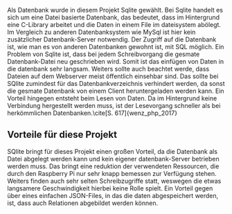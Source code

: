Als Datenbank wurde in diesem Projekt Sqlite gewählt.
Bei Sqlite handelt es sich um eine Datei basierte Datenbank,
das bedeutet, dass im Hintergrund eine C-Library arbeitet
und die Daten in einem File im dateisystem abölegt.
Im Vergleich zu anderen Datenbanksystem wie MySql
ist hier kein zusätzlicher Datenbank-Server notwendig.
Der Zugriff auf die Datenbank ist, wie man es von anderen Datenbanken gewohnt ist, mit SQL möglich.
Ein Problem von Sqlite ist, dass bei jedem Schreibvorgang die gesmate Datenbank-Datei neu geschrieben wird.
Somit ist das einfügen von Daten in die datenbank sehr langsam.
Weiters sollte auch beachtet werde, dass Dateien auf dem Webserver meist öffentlich einsehbar sind.
Das sollte bei SQlite zumindest für das Datenbankverzeichnis verhindert werden,
da sonst die gesmate Datenbank von einem Client heruntergeladen werden kann.
Ein Vorteil hingegen entsteht beim Lesen von Daten.
Da im Hintergrund keine Verbindung hergestellt werden muss,
ist der Lesevorgang schneller als bei herkömmlichen Datenbanken.\cite[S. 617]{wenz_php_2017}

## Vorteile für diese Projekt
SQlite bringt für dieses Projekt einen großen Vorteil, da die Datenbank als Datei abgelegt werden kann
und kein eigener datenbank-Server betrieben werden muss.
Das bringt eine reduktion der verwendeten Ressourcen, 
die durch den Raspberry Pi nur sehr knapp bemessen zur Verfügung stehen.
Weiters finden auch sehr selten Schreibzugriffe statt, 
weswegen die etwas langsamere Geschwindigkeit hierbei keine Rolle spielt.
Ein Vorteil gegen über eines einfachen JSON-Files, in das die daten abgespeichert werden, ist,
dass auch Relationen abgebildet werden können.
